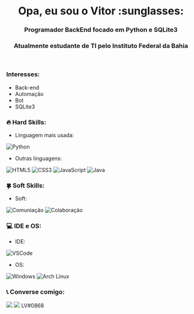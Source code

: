 <h1 align="center"> Opa, eu sou o Vitor :sunglasses:</h1>

<h3 align="center">Programador BackEnd focado em Python e SQLite3</h3>
<h3 align="center">Atualmente estudante de TI pelo Instituto Federal da Bahia</h3>

<br>

### Interesses:

- Back-end
- Automação 
- Bot
- SQLite3

### 🔥 Hard Skills:

- Linguagem mais usada:

![Python](https://img.shields.io/badge/Python-3776AB?style=for-the-badge&logo=python&logoColor=white)

- Outras linguagens:

![HTML5](https://img.shields.io/badge/HTML5-E34F26?style=for-the-badge&logo=html5&logoColor=white)
![CSS3](https://img.shields.io/badge/CSS3-1572B6?style=for-the-badge&logo=css3&logoColor=white)
![JavaScript](https://img.shields.io/badge/JavaScript-323330?style=for-the-badge&logo=javascript&logoColor=F7DF1E)
![Java](https://img.shields.io/badge/Java-ED8B00?style=for-the-badge&logo=java&logoColor=white)

### 🍀 Soft Skills:

- Soft:

![Comuniação](https://img.shields.io/badge/-Comunica%C3%A7%C3%A3o-DE00A5?style=flat-square&logo=&logoColor=ffffff)
![Colaboração](https://img.shields.io/badge/-Colabora%C3%A7%C3%A3o-4F0599?style=flat-square&logo=&logoColor=ffffff)

### 💻 IDE e OS:

- IDE:

![VSCode](http://img.shields.io/badge/-VS%20Code-007ACC?style=flat-square&logo=visual-studio-code&logoColor=ffffff)

- OS:

![Windows](https://img.shields.io/badge/Windows-0078D6?style=for-the-badge&logo=windows&logoColor=white)
![Arch Linux](https://img.shields.io/badge/Arch_Linux-1793D1?style=for-the-badge&logo=arch-linux&logoColor=white)

### 📞 Converse comigo:
<img src="https://camo.githubusercontent.com/143a7eb4d2fa0047b524adf6b4b7bd59e7fd99a6c767e3d2f7c901fc1476f03a/68747470733a2f2f696d672e736869656c64732e696f2f62616467652f2d4c696e6b6564696e2d3141314332363f7374796c653d666f722d7468652d6261646765266c6f676f3d4c696e6b6564696e266c6f676f436f6c6f723d303046304646266c696e6b3d68747470733a2f2f7777772e6c696e6b6564696e2e636f6d2f696e2f64616e696c6f646f6e61746f2f" data-canonical-src="https://img.shields.io/badge/-Linkedin-1A1C26?style=for-the-badge&amp;logo=Linkedin&amp;logoColor=00F0FF&amp;link=https://www.linkedin.com/in/vitor-c%C3%A9sar-358324209/" style="max-width: 100%;">  <img src="https://camo.githubusercontent.com/9a00a046a3a8b0170603423399b68dabccfe33e2f5693ca3a4414de8a1c9f3f3/68747470733a2f2f696d672e736869656c64732e696f2f62616467652f2d446973636f72642d3141314332363f7374796c653d666f722d7468652d6261646765266c6f676f3d446973636f7264266c6f676f436f6c6f723d303046304646266c696e6b3d68747470733a2f2f646973636f72642e67672f6b7a4373353836534865" data-canonical-src="https://img.shields.io/badge/-Discord-1A1C26?style=for-the-badge&amp;logo=Discord&amp;logoColor=00F0FF&amp;" style="max-width: 100%;"> <a>LV#0868</a>
